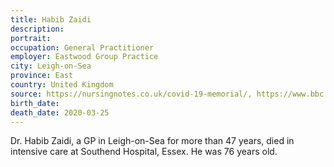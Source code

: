 ```yaml
---
title: Habib Zaidi
description: 
portrait: 
occupation: General Practitioner
employer: Eastwood Group Practice
city: Leigh-on-Sea
province: East
country: United Kingdom
source: https://nursingnotes.co.uk/covid-19-memorial/, https://www.bbc.com/news/uk-england-essex-52040991
birth_date: 
death_date: 2020-03-25
---
```


Dr. Habib Zaidi, a GP in Leigh-on-Sea for more than 47 years, died in intensive care at Southend Hospital, Essex. He was 76 years old.